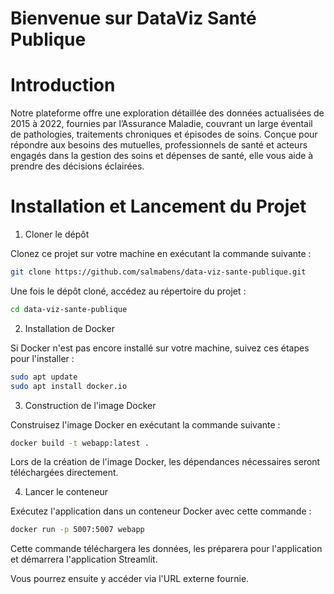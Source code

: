 # Bienvenue sur DataViz Santé Publique 

# Introduction

Notre plateforme offre une exploration détaillée des données actualisées de 2015 à 2022, fournies par l’Assurance Maladie, couvrant un large éventail de pathologies, traitements chroniques et épisodes de soins. Conçue pour répondre aux besoins des mutuelles, professionnels de santé et acteurs engagés dans la gestion des soins et dépenses de santé, elle vous aide à prendre des décisions éclairées.


# Installation et Lancement du Projet
1. Cloner le dépôt

Clonez ce projet sur votre machine en exécutant la commande suivante :
   ```bash
   git clone https://github.com/salmabens/data-viz-sante-publique.git
   ```

Une fois le dépôt cloné, accédez au répertoire du projet :
   ```bash
   cd data-viz-sante-publique
   ```
2. Installation de Docker
   
Si Docker n'est pas encore installé sur votre machine, suivez ces étapes pour l'installer :
   ```bash
   sudo apt update
   sudo apt install docker.io
   ```
3. Construction de l'image Docker
   
Construisez l'image Docker en exécutant la commande suivante :
   ```bash
   docker build -t webapp:latest .
   ```
Lors de la création de l'image Docker, les dépendances nécessaires seront téléchargées directement.

4. Lancer le conteneur

Exécutez l'application dans un conteneur Docker avec cette commande :
   ```bash
   docker run -p 5007:5007 webapp
   ```
Cette commande téléchargera les données, les préparera pour l'application et démarrera l'application Streamlit. 

Vous pourrez ensuite y accéder via l'URL externe fournie.
